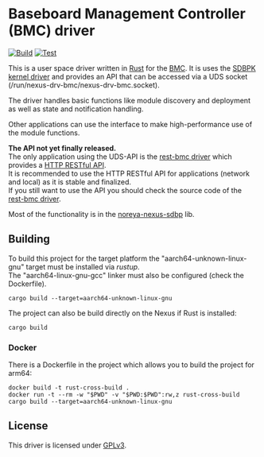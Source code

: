 # Baseboard Management Controller (BMC) driver
[![Build](https://github.com/noreya-nexus/drv-bmc/actions/workflows/build.yml/badge.svg)](https://github.com/noreya-nexus/drv-bmc/actions/workflows/build.yml)
[![Test](https://github.com/noreya-nexus/drv-bmc/actions/workflows/test.yml/badge.svg)](https://github.com/noreya-nexus/drv-bmc/actions/workflows/test.yml)

This is a user space driver written in [Rust](https://www.rust-lang.org/) for the [BMC](https://noreya-nexus.com/en/modules/mainboard/).
It is uses the [SDBPK kernel driver](https://github.com/noreya-nexus/kernel-driver-sdbpk) and provides an API that can be accessed via a UDS socket (/run/nexus-drv-bmc/nexus-drv-bmc.socket).

The driver handles basic functions like module discovery and deployment as well as state and notification handling.

Other applications can use the interface to make high-performance use of the module functions.

**The API not yet finally released.**  
The only application using the UDS-API is the [rest-bmc driver](https://github.com/noreya-nexus/rest-bmc) which provides a [HTTP RESTful API](https://doc.noreya-nexus.com/en/module-restful-api/bmc-module/).  
It is recommended to use the HTTP RESTful API for applications (network and local) as it is stable and finalized.  
If you still want to use the API you should check the source code of the [rest-bmc driver](https://github.com/noreya-nexus/rest-bmc).  

Most of the functionality is in the [noreya-nexus-sdbp](https://github.com/noreya-nexus/rustlib-noreya-nexus-sdbp) lib.


## Building
To build this project for the target platform the "aarch64-unknown-linux-gnu" target must be installed via *rustup*.    
The "aarch64-linux-gnu-gcc" linker must also be configured (check the Dockerfile).
```
cargo build --target=aarch64-unknown-linux-gnu
```
The project can also be build directly on the Nexus if Rust is installed:
```
cargo build
```
### Docker
There is a Dockerfile in the project which allows you to build the project for arm64:
```
docker build -t rust-cross-build .
docker run -t --rm -w "$PWD" -v "$PWD:$PWD":rw,z rust-cross-build cargo build --target=aarch64-unknown-linux-gnu
```

## License
This driver is licensed under [GPLv3](LICENSE).
